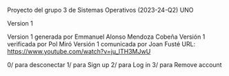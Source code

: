 Proyecto del grupo 3 de Sistemas Operativos (2023-24-Q2)
UNO

Version 1

Version 1 generada por Emmanuel Alonso Mendoza Cobeña
Versión 1 verificada por Pol Miró
Versión 1 comunicada por Joan Fusté
URL: https://www.youtube.com/watch?v=ju_lTH3MJwU

0/ para desconectar
1/ para Sign up
2/ para Log in
3/ para Remove account
